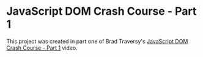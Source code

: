 # JavaScript DOM Crash Course - Part 1

This project was created in part one of Brad Traversy's [JavaScript DOM Crash Course - Part 1](https://www.youtube.com/watch?v=0ik6X4DJKCc&list=PLillGF-RfqbbnEGy3ROiLWk7JMCuSyQtX&index=2) video.